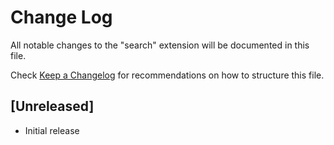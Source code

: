 # Change Log

All notable changes to the "search" extension will be documented in this file.

Check [Keep a Changelog](http://keepachangelog.com/) for recommendations on how to structure this file.

## [Unreleased]

- Initial release